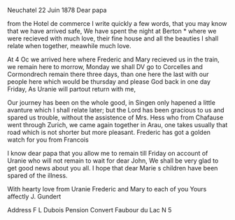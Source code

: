  Neuchatel 22 Juin 1878
Dear papa

from the Hotel de commerce I write quickly a few words, that you may know that we have arrived safe, We have spent the night at Berton <Burgdorf>* where we were recieved with much love, their fine house and all the beauties I shall relate when together, meawhile much love.

At 4 Oc we arrived here where Frederic and Mary recieved us in the train, we remain here to morrow, Monday we shall DV go to Corcelles and Cormondrech remain there three days, than one here the last with our people here which would be thursday and please God back in one day Friday, As Uranie will partout return with me,

Our journey has been on the whole good, in Singen only hapened a little avanture which I shall relate later; but the Lord has been gracious to us and spared us trouble, without the assistence of Mrs. Hess who from Chafause went through Zurich, we came again together in Arau, one takes usually that road which is not shorter but more pleasant. Frederic has got a golden watch for you from Francois

I know dear papa that you allow me to remain till Friday on account of Uranie who will not remain to wait for dear John, We shall be very glad to get good news about you all. I hope that dear Marie s children have been spared of the illness.

With hearty love from Uranie Frederic and Mary to each of you  Yours affectly
 J. Gundert

Address F L Dubois
Pension Convert
Faubour du Lac N 5
